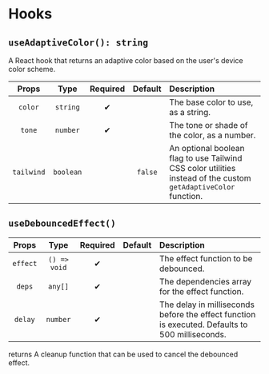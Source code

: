 # Hooks

## `useAdaptiveColor(): string`

A React hook that returns an adaptive color based on the user's device color scheme.

|   Props    |   Type    | Required | Default | Description                                                                                                     |
| :--------: | :-------: | :------: | :-----: | :-------------------------------------------------------------------------------------------------------------- |
|  `color`   | `string`  |    ✔    |         | The base color to use, as a string.                                                                             |
|   `tone`   | `number`  |    ✔    |         | The tone or shade of the color, as a number.                                                                    |
| `tailwind` | `boolean` |          | `false` | An optional boolean flag to use Tailwind CSS color utilities instead of the custom `getAdaptiveColor` function. |

## `useDebouncedEffect()`

|   Props    |   Type    | Required | Default | Description                                                                                                     |
| :--------: | :-------: | :------: | :-----: | :-------------------------------------------------------------------------------------------------------------- |
|  `effect`   | `() => void`  |    ✔     |         | The effect function to be debounced.                                                                             |
|   `deps`   | `any[]`  |    ✔     |         | The dependencies array for the effect function.                                                                    |
| `delay` | `number` |     ✔    |     | The delay in milliseconds before the effect function is executed. Defaults to 500 milliseconds. |

returns A cleanup function that can be used to cancel the debounced effect.